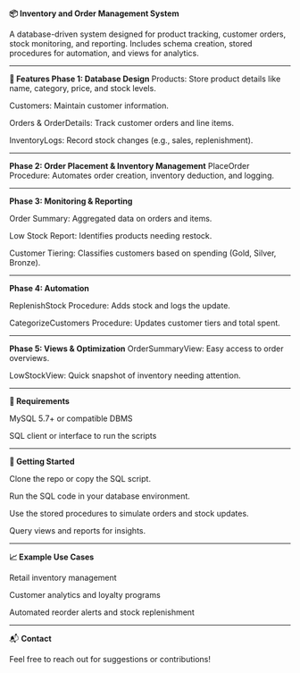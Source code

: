 **📦 Inventory and Order Management System**

A database-driven system designed for product tracking, customer orders, stock monitoring, and reporting. Includes schema creation, stored procedures for automation, and views for analytics.

--------------------------------------------------------------------------------------
**🔧 Features
Phase 1: 
Database Design**
Products: Store product details like name, category, price, and stock levels.

Customers: Maintain customer information.

Orders & OrderDetails: Track customer orders and line items.

InventoryLogs: Record stock changes (e.g., sales, replenishment).

--------------------------------------------------------------------------------------

**Phase 2: 
Order Placement & Inventory Management**
PlaceOrder Procedure: Automates order creation, inventory deduction, and logging.

--------------------------------------------------------------------------------------
**Phase 3: Monitoring & Reporting**

Order Summary: Aggregated data on orders and items.

Low Stock Report: Identifies products needing restock.

Customer Tiering: Classifies customers based on spending (Gold, Silver, Bronze).


--------------------------------------------------------------------------------------
**Phase 4: Automation**

ReplenishStock Procedure: Adds stock and logs the update.

CategorizeCustomers Procedure: Updates customer tiers and total spent.

--------------------------------------------------------------------------------------

**Phase 5: Views & Optimization**
OrderSummaryView: Easy access to order overviews.

LowStockView: Quick snapshot of inventory needing attention.

--------------------------------------------------------------------------------------
**💾 Requirements**

MySQL 5.7+ or compatible DBMS

SQL client or interface to run the scripts

--------------------------------------------------------------------------------------
**🚀 Getting Started**

Clone the repo or copy the SQL script.

Run the SQL code in your database environment.

Use the stored procedures to simulate orders and stock updates.

Query views and reports for insights.

--------------------------------------------------------------------------------------
**📈 Example Use Cases**

Retail inventory management

Customer analytics and loyalty programs

Automated reorder alerts and stock replenishment

--------------------------------------------------------------------------------------
📬 **Contact**

Feel free to reach out for suggestions or contributions!
